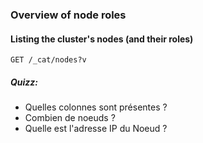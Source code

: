 ### Overview of node roles

#### Listing the cluster's nodes (and their roles)

```
GET /_cat/nodes?v
```

##### Quizz: 

- Quelles colonnes sont présentes ?
- Combien de noeuds ?
- Quelle est l'adresse IP du Noeud ?
